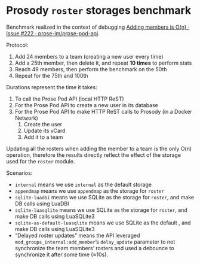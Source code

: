 # Prosody `roster` storages benchmark

Benchmark realized in the context of debugging
[Adding members is O(n) · Issue #222 · prose-im/prose-pod-api][#222].

[#222]: https://github.com/prose-im/prose-pod-api/issues/222

Protocol:

1. Add 24 members to a team (creating a new user every time)
2. Add a 25th member, then delete it, and repeat **10 times** to perform stats
3. Reach 49 members, then perform the benchmark on the 50th
4. Repeat for the 75th and 100th

Durations represent the time it takes:

1. To call the Prose Pod API (local HTTP ReST)
2. For the Prose Pod API to create a new user in its database
3. For the Prose Pod API to make HTTP ReST calls to Prosody (in a Docker Network)
   1. Create the user
   2. Update its vCard
   3. Add it to a team

Updating all the rosters when adding the member to a team is the only O(n) operation, therefore
the results directly reflect the effect of the storage used for the `roster` module.

Scenarios:

- `internal` means we use `internal` as the default storage
- `appendmap` means we use `appendmap` as the storage for `roster`
- `sqlite-luadbi` means we use SQLite as the storage for `roster`, and make DB calls using
  LuaDBI
- `sqlite-luasqlite` means we use SQLite as the storage for `roster`, and make DB calls using
  LuaSQLite3
- `sqlite-as-default-luasqlite` means we use SQLite as the default , and make DB calls using
  LuaSQLite3
- “Delayed roster updates” means the API leveraged `mod_groups_internal:add_member`’s
  `delay_update` parameter to not synchronize the team members’ rosters and used a debounce
  to synchronize it after some time (≈10s).
